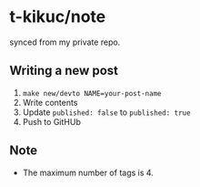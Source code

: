 # t-kikuc/note

synced from my private repo.

## Writing a new post

1. `make new/devto NAME=your-post-name`
2. Write contents
3. Update `published: false` to `published: true`
4. Push to GitHUb

## Note

- The maximum number of tags is 4.
